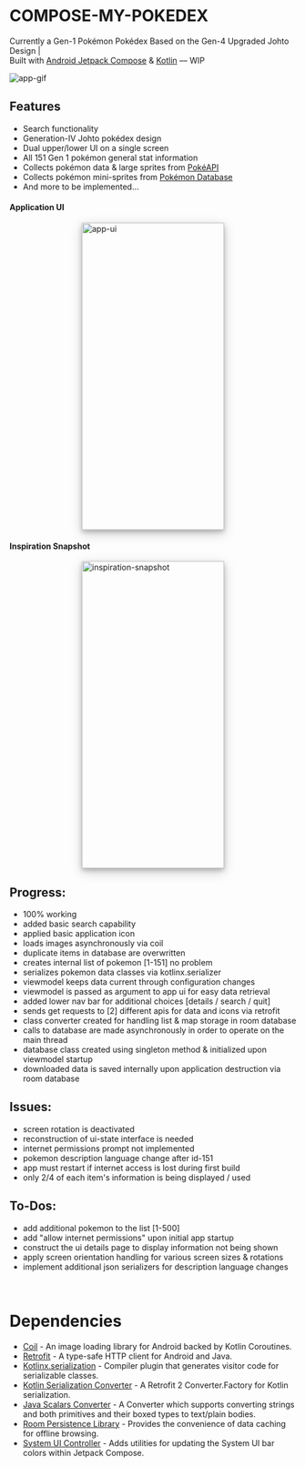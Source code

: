 # COMPOSE-MY-POKEDEX

Currently a Gen-1 Pokémon Pokédex Based on the Gen-4 Upgraded Johto Design |\
Built with [Android Jetpack Compose](https://developer.android.com/jetpack/compose) & [Kotlin](https://kotlinlang.org/) –– WIP &nbsp;

![app-gif](https://github.com/SVENTRIPIKAL/compose-my-pokedex/assets/90730468/c9188166-9e03-4dc4-9f52-dd19eb8d8692)

## Features
- Search functionality
- Generation-IV Johto pokédex design
- Dual upper/lower UI on a single screen
- All 151 Gen 1 pokémon general stat information
- Collects pokémon data & large sprites from [PokéAPI](https://pokeapi.co/)
- Collects pokémon mini-sprites from [Pokémon Database](https://pokemondb.net/sprites)
- And more to be implemented... &nbsp;
&nbsp;

#### Application UI
<img src="https://drive.google.com/uc?id=1OTWQ5VGJ5Rq3gz1rbJb0qJLjIl9Lbs6O"
     alt="app-ui"
     style="display: block; margin-right: auto; margin-left: auto;width: 250px;height: 540px;object-fit: fill;
     box-shadow: 0 4px 8px 0 rgba(0, 0, 0, 0.2), 0 6px 20px 0 rgba(0, 0, 0, 0.19)" 
/>
#### Inspiration Snapshot
<img src="https://drive.google.com/uc?id=1fY1D1BajTERJJGim0bMKgzoGLKJB-UCt"
     alt="inspiration-snapshot"
     style="display: block; margin-right: auto; margin-left: auto; width: 250px;height: 540px;object-fit: fill;
     box-shadow: 0 4px 8px 0 rgba(0, 0, 0, 0.2), 0 6px 20px 0 rgba(0, 0, 0, 0.19)" 
/>

## Progress:
- 100% working
- added basic search capability 
- applied basic application icon 
- loads images asynchronously via coil 
- duplicate items in database are overwritten 
- creates internal list of pokemon [1-151] no problem 
- serializes pokemon data classes via kotlinx.serializer 
- viewmodel keeps data current through configuration changes 
- viewmodel is passed as argument to app ui for easy data retrieval 
- added lower nav bar for additional choices [details / search / quit] 
- sends get requests to [2] different apis for data and icons via retrofit 
- class converter created for handling list & map storage in room database 
- calls to database are made asynchronously in order to operate on the main thread
- database class created using singleton method & initialized upon viewmodel startup
- downloaded data is saved internally upon application destruction via room database &nbsp;
&nbsp;

## Issues:
- screen rotation is deactivated 
- reconstruction of ui-state interface is needed
- internet permissions prompt not implemented 
- pokemon description language change after id-151 
- app must restart if internet access is lost during first build
- only 2/4 of each item's information is being displayed / used &nbsp;

## To-Dos:
- add additional pokemon to the list [1-500] 
- add "allow internet permissions" upon initial app startup 
- construct the ui details page to display information not being shown 
- apply screen orientation handling for various screen sizes & rotations
- implement additional json serializers for description language changes &nbsp;

&nbsp;

# Dependencies
- [Coil](https://coil-kt.github.io/coil/compose/) - An image loading library for Android backed by Kotlin Coroutines.
- [Retrofit](https://github.com/square/retrofit) - A type-safe HTTP client for Android and Java.
- [Kotlinx.serialization](https://github.com/Kotlin/kotlinx.serialization) - Compiler plugin that generates visitor code for serializable classes.
- [Kotlin Serialization Converter](https://github.com/JakeWharton/retrofit2-kotlinx-serialization-converter) - A Retrofit 2 Converter.Factory for Kotlin serialization.
- [Java Scalars Converter](https://github.com/square/retrofit/tree/master/retrofit-converters/scalars) - A Converter which supports converting strings and both primitives and their boxed types to text/plain bodies.
- [Room Persistence Library](https://developer.android.com/training/data-storage/room) - Provides the convenience of data caching for offline browsing.
- [System UI Controller](https://google.github.io/accompanist/systemuicontroller/) - Adds utilities for updating the System UI bar colors within Jetpack Compose.



[//]: # (These are reference links used in the body of this note and get stripped out when the markdown processor does its job. There is no need to format nicely because it shouldn't be seen. Thanks SO - http://stackoverflow.com/questions/4823468/store-comments-in-markdown-syntax)

   [dill]: <https://github.com/joemccann/dillinger>
   [git-repo-url]: <https://github.com/joemccann/dillinger.git>
   [john gruber]: <http://daringfireball.net>
   [df1]: <http://daringfireball.net/projects/markdown/>
   [markdown-it]: <https://github.com/markdown-it/markdown-it>
   [Ace Editor]: <http://ace.ajax.org>
   [node.js]: <http://nodejs.org>
   [Twitter Bootstrap]: <http://twitter.github.com/bootstrap/>
   [jQuery]: <http://jquery.com>
   [@tjholowaychuk]: <http://twitter.com/tjholowaychuk>
   [express]: <http://expressjs.com>
   [AngularJS]: <http://angularjs.org>
   [Gulp]: <http://gulpjs.com>

   [PlDb]: <https://github.com/joemccann/dillinger/tree/master/plugins/dropbox/README.md>
   [PlGh]: <https://github.com/joemccann/dillinger/tree/master/plugins/github/README.md>
   [PlGd]: <https://github.com/joemccann/dillinger/tree/master/plugins/googledrive/README.md>
   [PlOd]: <https://github.com/joemccann/dillinger/tree/master/plugins/onedrive/README.md>
   [PlMe]: <https://github.com/joemccann/dillinger/tree/master/plugins/medium/README.md>
   [PlGa]: <https://github.com/RahulHP/dillinger/blob/master/plugins/googleanalytics/README.md>
